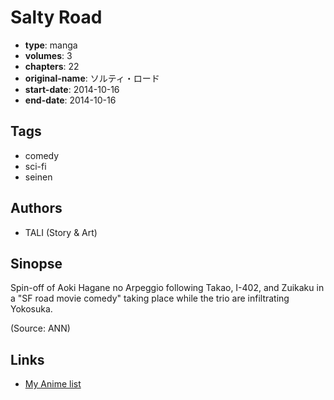 # Salty Road

-   **type**: manga
-   **volumes**: 3
-   **chapters**: 22
-   **original-name**: ソルティ・ロード
-   **start-date**: 2014-10-16
-   **end-date**: 2014-10-16

## Tags

-   comedy
-   sci-fi
-   seinen

## Authors

-   TALI (Story & Art)

## Sinopse

Spin-off of Aoki Hagane no Arpeggio following Takao, I-402, and Zuikaku in a "SF road movie comedy" taking place while the trio are infiltrating Yokosuka.

(Source: ANN)

## Links

-   [My Anime list](https://myanimelist.net/manga/90957/Salty_Road)
